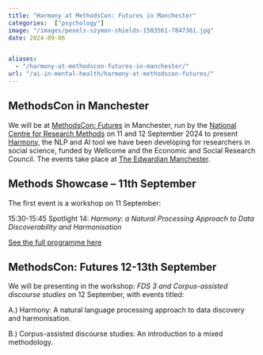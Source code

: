 ```yaml
---
title: "Harmony at MethodsCon: Futures in Manchester"
categories:  ["psychology"]
image: "/images/pexels-szymon-shields-1503561-7847361.jpg"
date: 2024-09-06


aliases:
  - "/harmony-at-methodscon-futures-in-manchester/"
url: "/ai-in-mental-health/harmony-at-methodscon-futures/"
---
```


## MethodsCon in Manchester


We will be at [MethodsCon: Futures](https://www.ncrm.ac.uk/training/MethodsCon2024) in Manchester, run by the [National Centre for Research Methods](https://www.ncrm.ac.uk/) on 11 and 12 September 2024 to present [Harmony](https://harmonydata.ac.uk/app), the NLP and AI tool we have been developing for researchers in social science, funded by Wellcome and the Economic and Social Research Council. The events take place at [The Edwardian Manchester](https://www.radissonhotels.com/en-us/hotels/radisson-collection-edwardian-manchester).

## Methods Showcase – 11th September

The first event is a workshop on 11 September:

15:30-15:45 Spotlight 14: *Harmony: a Natural Processing Approach to Data Discoverability and Harmonisation*

[See the full programme here](https://www.ncrm.ac.uk/training/MethodsCon2024/programme.php)


## MethodsCon: Futures  12-13th September

We will be presenting in the workshop: *FDS 3 and Corpus-assisted discourse studies* on 12 September, with events titled:

A.) Harmony: A natural language processing approach to data discovery and harmonisation.

B.) Corpus-assisted discourse studies: An introduction to a mixed methodology.


